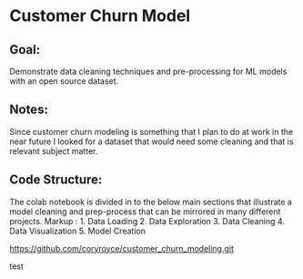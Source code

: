 # Customer Churn Model
## Goal:
Demonstrate data cleaning techniques and pre-processing for ML models with an open source dataset.

## Notes:
Since customer churn modeling is something that I plan to do at work in the near future I looked for a dataset that would need some cleaning and that is relevant subject matter.

## Code Structure:
The colab notebook is divided in to the below main sections that illustrate a model cleaning and prep-process that can be mirrored in many different projects.
Markup : 1. Data Loading
        2. Data Exploration
        3. Data Cleaning
        4. Data Visualization
        5. Model Creation
        
https://github.com/coryroyce/customer_churn_modeling.git


test